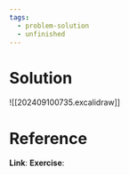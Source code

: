 ```yaml
---
tags:
  - problem-solution
  - unfinished
---
```

# Solution
![[202409100735.excalidraw]]

# Reference
**Link**:
**Exercise**: